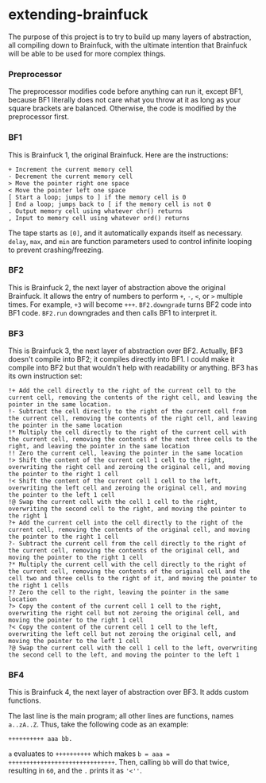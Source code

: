 # extending-brainfuck
The purpose of this project is to try to build up many layers of abstraction, all compiling down to Brainfuck, with the ultimate intention that Brainfuck will be able to be used for more complex things.

### Preprocessor
The preprocessor modifies code before anything can run it, except BF1, because BF1 literally does not care what you throw at it as long as your square brackets are balanced. Otherwise, the code is modified by the preprocessor first.

### BF1
This is Brainfuck 1, the original Brainfuck. Here are the instructions:

<pre><code>+ Increment the current memory cell
- Decrement the current memory cell
> Move the pointer right one space
< Move the pointer left one space
[ Start a loop; jumps to ] if the memory cell is 0
] End a loop; jumps back to [ if the memory cell is not 0
. Output memory cell using whatever chr() returns
, Input to memory cell using whatever ord() returns</code></pre>

The tape starts as `[0]`, and it automatically expands itself as necessary. `delay`, `max`, and `min` are function parameters used to control infinite looping to prevent crashing/freezing.

### BF2
This is Brainfuck 2, the next layer of abstraction above the original Brainfuck. It allows the entry of numbers to perform `+`, `-`, `<`, or `>` multiple times. For example, `+3` will become `+++`. `BF2.downgrade` turns BF2 code into BF1 code. `BF2.run` downgrades and then calls BF1 to interpret it.

### BF3
This is Brainfuck 3, the next layer of abstraction over BF2. Actually, BF3 doesn't compile into BF2; it compiles directly into BF1. I could make it compile into BF2 but that wouldn't help with readability or anything. BF3 has its own instruction set:

<pre><code>!+ Add the cell directly to the right of the current cell to the current cell, removing the contents of the right cell, and leaving the pointer in the same location.
!- Subtract the cell directly to the right of the current cell from the current cell, removing the contents of the right cell, and leaving the pointer in the same location
!* Multiply the cell directly to the right of the current cell with the current cell, removing the contents of the next three cells to the right, and leaving the pointer in the same location
!! Zero the current cell, leaving the pointer in the same location
!> Shift the content of the current cell 1 cell to the right, overwriting the right cell and zeroing the original cell, and moving the pointer to the right 1 cell
!< Shift the content of the current cell 1 cell to the left, overwriting the left cell and zeroing the original cell, and moving the pointer to the left 1 cell
!@ Swap the current cell with the cell 1 cell to the right, overwriting the second cell to the right, and moving the pointer to the right 1
?+ Add the current cell into the cell directly to the right of the current cell, removing the contents of the original cell, and moving the pointer to the right 1 cell
?- Subtract the current cell from the cell directly to the right of the current cell, removing the contents of the original cell, and moving the pointer to the right 1 cell
?* Multiply the current cell with the cell directly to the right of the current cell, removing the contents of the original cell and the cell two and three cells to the right of it, and moving the pointer to the right 1 cells
?? Zero the cell to the right, leaving the pointer in the same location
?> Copy the content of the current cell 1 cell to the right, overwriting the right cell but not zeroing the original cell, and moving the pointer to the right 1 cell
?< Copy the content of the current cell 1 cell to the left, overwriting the left cell but not zeroing the original cell, and moving the pointer to the left 1 cell
?@ Swap the current cell with the cell 1 cell to the left, overwriting the second cell to the left, and moving the pointer to the left 1</pre></code>

### BF4
This is Brainfuck 4, the next layer of abstraction over BF3. It adds custom functions.

The last line is the main program; all other lines are functions, names `a..zA..Z`. Thus, take the following code as an example:

<code><pre>++++++++++
aaa
bb.</pre></code>

`a` evaluates to `++++++++++` which makes `b = aaa = ++++++++++++++++++++++++++++++`. Then, calling `bb` will do that twice, resulting in `60`, and the `.` prints it as `'<''`.
